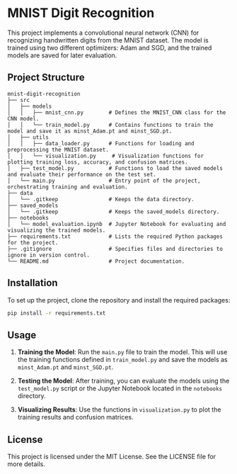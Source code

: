 # MNIST Digit Recognition

This project implements a convolutional neural network (CNN) for recognizing handwritten digits from the MNIST dataset. The model is trained using two different optimizers: Adam and SGD, and the trained models are saved for later evaluation.

## Project Structure

```
mnist-digit-recognition
├── src
│   ├── models
│   │   ├── mnist_cnn.py        # Defines the MNIST_CNN class for the CNN model.
│   │   └── train_model.py      # Contains functions to train the model and save it as minst_Adam.pt and minst_SGD.pt.
│   ├── utils
│   │   ├── data_loader.py      # Functions for loading and preprocessing the MNIST dataset.
│   │   └── visualization.py     # Visualization functions for plotting training loss, accuracy, and confusion matrices.
│   ├── test_model.py           # Functions to load the saved models and evaluate their performance on the test set.
│   └── main.py                 # Entry point of the project, orchestrating training and evaluation.
├── data
│   └── .gitkeep                # Keeps the data directory.
├── saved_models
│   └── .gitkeep                # Keeps the saved_models directory.
├── notebooks
│   └── model_evaluation.ipynb  # Jupyter Notebook for evaluating and visualizing the trained models.
├── requirements.txt            # Lists the required Python packages for the project.
├── .gitignore                  # Specifies files and directories to ignore in version control.
└── README.md                   # Project documentation.
```

## Installation

To set up the project, clone the repository and install the required packages:

```bash
pip install -r requirements.txt
```

## Usage

1. **Training the Model**: Run the `main.py` file to train the model. This will use the training functions defined in `train_model.py` and save the models as `minst_Adam.pt` and `minst_SGD.pt`.

2. **Testing the Model**: After training, you can evaluate the models using the `test_model.py` script or the Jupyter Notebook located in the `notebooks` directory.

3. **Visualizing Results**: Use the functions in `visualization.py` to plot the training results and confusion matrices.

## License

This project is licensed under the MIT License. See the LICENSE file for more details.